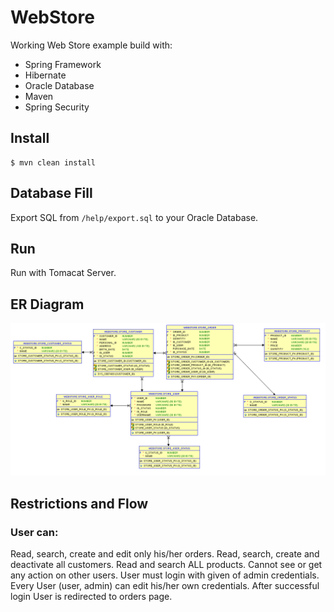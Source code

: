 # WebStore
Working Web Store example build with:
- Spring Framework
- Hibernate
- Oracle Database
- Maven
- Spring Security

## Install
```
$ mvn clean install 
```

## Database Fill
Export SQL from ```/help/export.sql``` to your Oracle Database.

## Run
Run with Tomacat Server.

## ER Diagram
![alt tag](/help/ER-Diagram.PNG)


## Restrictions and Flow
### User can: 
Read, search, create and edit only his/her orders.
Read, search, create and deactivate all customers.
Read and search ALL products.
Cannot see or get any action on other users.
User must login with given of admin credentials. 
Every User (user, admin) can edit his/her own credentials. 
After successful login User is redirected to orders page.
